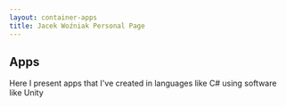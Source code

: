 ```yaml
---
layout: container-apps
title: Jacek Woźniak Personal Page
---
```


## Apps
Here I present apps that I've created in languages like C# using software like Unity